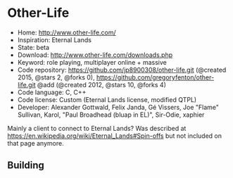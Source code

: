 # Other-Life

- Home: http://www.other-life.com/
- Inspiration: Eternal Lands
- State: beta
- Download: http://www.other-life.com/downloads.php
- Keyword: role playing, multiplayer online + massive
- Code repository: https://github.com/jp8900308/other-life.git (@created 2015, @stars 2, @forks 0), https://github.com/gregoryfenton/other-life.git @add (@created 2012, @stars 10, @forks 4)
- Code language: C, C++
- Code license: Custom (Eternal Lands license, modified QTPL)
- Developer: Alexander Gottwald, Felix Janda, Gé Vissers, Joe "Flame" Sullivan, Karol, "Paul Broadhead (bluap in EL)", Sir-Odie, xaphier

Mainly a client to connect to Eternal Lands?
Was described at https://en.wikipedia.org/wiki/Eternal_Lands#Spin-offs but not included on that page anymore.

## Building
